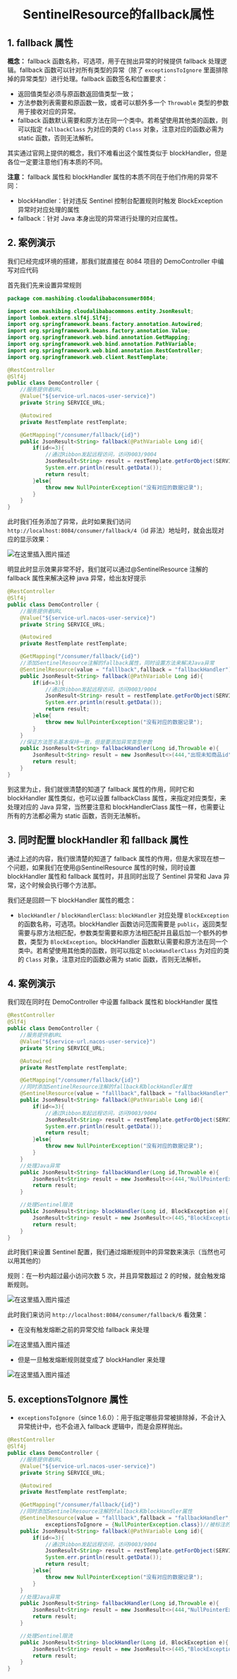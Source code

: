 <h1 align = "center">SentinelResource的fallback属性</h1>

## 1. fallback 属性

**概念：** fallback 函数名称，可选项，用于在抛出异常的时候提供 fallback 处理逻辑。fallback 函数可以针对所有类型的异常（除了 `exceptionsToIgnore` 里面排除掉的异常类型）进行处理。fallback 函数签名和位置要求：

- 返回值类型必须与原函数返回值类型一致；
- 方法参数列表需要和原函数一致，或者可以额外多一个 `Throwable` 类型的参数用于接收对应的异常。
- fallback 函数默认需要和原方法在同一个类中。若希望使用其他类的函数，则可以指定 `fallbackClass` 为对应的类的 `Class` 对象，注意对应的函数必需为 static 函数，否则无法解析。

其实通过官网上提供的概念，我们不难看出这个属性类似于 blockHandler，但是各位一定要注意他们有本质的不同。

**注意：** fallback 属性和 blockHandler 属性的本质不同在于他们作用的异常不同：

- blockHandler：针对违反 Sentinel 控制台配置规则时触发 BlockException 异常时对应处理的属性
- fallback：针对 Java 本身出现的异常进行处理的对应属性。

## 2. 案例演示

我们已经完成环境的搭建，那我们就直接在 8084 项目的 DemoController 中编写对应代码

首先我们先来设置异常规则

```java
package com.mashibing.cloudalibabaconsumer8084;

import com.mashibing.cloudalibabacommons.entity.JsonResult;
import lombok.extern.slf4j.Slf4j;
import org.springframework.beans.factory.annotation.Autowired;
import org.springframework.beans.factory.annotation.Value;
import org.springframework.web.bind.annotation.GetMapping;
import org.springframework.web.bind.annotation.PathVariable;
import org.springframework.web.bind.annotation.RestController;
import org.springframework.web.client.RestTemplate;

@RestController
@Slf4j
public class DemoController {
    //服务提供者URL
    @Value("${service-url.nacos-user-service}")
    private String SERVICE_URL;

    @Autowired
    private RestTemplate restTemplate;

    @GetMapping("/consumer/fallback/{id}")
    public JsonResult<String> fallback(@PathVariable Long id){
        if(id<=3){
            //通过Ribbon发起远程访问，访问9003/9004
            JsonResult<String> result = restTemplate.getForObject(SERVICE_URL+"/info/"+id,JsonResult.class);
            System.err.println(result.getData());
            return result;
        }else{
            throw new NullPointerException("没有对应的数据记录");
        }
    }
}
```

此时我们任务添加了异常，此时如果我们访问 `http://localhost:8084/consumer/fallback/4`（id 非法）地址时，就会出现对应的显示效果：

![在这里插入图片描述](https://img-blog.csdnimg.cn/cc84c607f9c546e8ba8b8e6681afeb45.png)

明显此时显示效果非常不好，我们就可以通过@SentinelResource 注解的 fallback 属性来解决这种 java 异常，给出友好提示

```java
@RestController
@Slf4j
public class DemoController {
    //服务提供者URL
    @Value("${service-url.nacos-user-service}")
    private String SERVICE_URL;

    @Autowired
    private RestTemplate restTemplate;

    @GetMapping("/consumer/fallback/{id}")
    //添加SentinelResource注解的fallback属性，同时设置方法来解决Java异常
    @SentinelResource(value = "falllback",fallback = "fallbackHandler")
    public JsonResult<String> fallback(@PathVariable Long id){
        if(id<=3){
            //通过Ribbon发起远程访问，访问9003/9004
            JsonResult<String> result = restTemplate.getForObject(SERVICE_URL+"/info/"+id,JsonResult.class);
            System.err.println(result.getData());
            return result;
        }else{
            throw new NullPointerException("没有对应的数据记录");
        }
    }
    //保证方法签名基本保持一致，但是要添加异常类型参数
    public JsonResult<String> fallbackHandler(Long id,Throwable e){
        JsonResult<String> result = new JsonResult<>(444,"出现未知商品id");
        return result;
    }
}
```

到这里为止，我们就很清楚的知道了 fallback 属性的作用，同时它和 blockHandler 属性类似，也可以设置 fallbackClass 属性，来指定对应类型，来处理对应的 Java 异常，当然要注意和 blockHandlerClass 属性一样，也需要让所有的方法都必需为 static 函数，否则无法解析。

## 3. 同时配置 blockHandler 和 fallback 属性

通过上述的内容，我们很清楚的知道了 fallback 属性的作用，但是大家现在想一个问题，如果我们在使用@SentinelResource 属性的时候，同时设置 blockHandler 属性和 fallback 属性时，并且同时出现了 Sentinel 异常和 Java 异常，这个时候会执行哪个方法那。

我们还是回顾一下 blockHandler 属性的概念：

- `blockHandler` / `blockHandlerClass`: `blockHandler` 对应处理 `BlockException` 的函数名称，可选项。blockHandler 函数访问范围需要是 `public`，返回类型需要与原方法相匹配，参数类型需要和原方法相匹配并且最后加一个额外的参数，类型为 `BlockException`。blockHandler 函数默认需要和原方法在同一个类中。若希望使用其他类的函数，则可以指定 `blockHandlerClass` 为对应的类的 `Class` 对象，注意对应的函数必需为 static 函数，否则无法解析。

## 4. 案例演示

我们现在同时在 DemoController 中设置 fallback 属性和 blockHandler 属性

```java
@RestController
@Slf4j
public class DemoController {
    //服务提供者URL
    @Value("${service-url.nacos-user-service}")
    private String SERVICE_URL;

    @Autowired
    private RestTemplate restTemplate;

    @GetMapping("/consumer/fallback/{id}")
    //同时添加SentinelResource注解的fallback和blockHandler属性
    @SentinelResource(value = "falllback",fallback = "fallbackHandler",blockHandler = "blockHandler")
    public JsonResult<String> fallback(@PathVariable Long id){
        if(id<=3){
            //通过Ribbon发起远程访问，访问9003/9004
            JsonResult<String> result = restTemplate.getForObject(SERVICE_URL+"/info/"+id,JsonResult.class);
            System.err.println(result.getData());
            return result;
        }else{
            throw new NullPointerException("没有对应的数据记录");
        }
    }
    //处理Java异常
    public JsonResult<String> fallbackHandler(Long id,Throwable e){
        JsonResult<String> result = new JsonResult<>(444,"NullPointerException异常");
        return result;
    }

    //处理Sentinel限流
    public JsonResult<String> blockHandler(Long id, BlockException e){
        JsonResult<String> result = new JsonResult<>(445,"BlockException限流");
        return result;
    }
}
```

此时我们来设置 Sentinel 配置，我们通过熔断规则中的异常数来演示（当然也可以用其他的）

规则：在一秒内超过最小访问次数 5 次，并且异常数超过 2 的时候，就会触发熔断规则。

![在这里插入图片描述](https://img-blog.csdnimg.cn/d058bd1720dc47c1b883958d191587e2.png)

此时我们来访问 `http://localhost:8084/consumer/fallback/6` 看效果：

- 在没有触发熔断之前的异常交给 fallback 来处理

![在这里插入图片描述](https://img-blog.csdnimg.cn/4b97f9a43be14897af15e116e47b9e01.png)

- 但是一旦触发熔断规则就变成了 blockHandler 来处理

![在这里插入图片描述](https://img-blog.csdnimg.cn/370bd4c37cf444d2abbe73c32488a102.png)

## 5. exceptionsToIgnore 属性

- `exceptionsToIgnore`（since 1.6.0）：用于指定哪些异常被排除掉，不会计入异常统计中，也不会进入 fallback 逻辑中，而是会原样抛出。

```java
@RestController
@Slf4j
public class DemoController {
    //服务提供者URL
    @Value("${service-url.nacos-user-service}")
    private String SERVICE_URL;

    @Autowired
    private RestTemplate restTemplate;

    @GetMapping("/consumer/fallback/{id}")
    //同时添加SentinelResource注解的fallback和blockHandler属性
    @SentinelResource(value = "falllback",fallback = "fallbackHandler",blockHandler = "blockHandler",
            exceptionsToIgnore = {NullPointerException.class})//被标注的异常将会被 原样抛出
    public JsonResult<String> fallback(@PathVariable Long id){
        if(id<=3){
            //通过Ribbon发起远程访问，访问9003/9004
            JsonResult<String> result = restTemplate.getForObject(SERVICE_URL+"/info/"+id,JsonResult.class);
            System.err.println(result.getData());
            return result;
        }else{
            throw new NullPointerException("没有对应的数据记录");
        }
    }
    //处理Java异常
    public JsonResult<String> fallbackHandler(Long id,Throwable e){
        JsonResult<String> result = new JsonResult<>(444,"NullPointerException异常");
        return result;
    }

    //处理Sentinel限流
    public JsonResult<String> blockHandler(Long id, BlockException e){
        JsonResult<String> result = new JsonResult<>(445,"BlockException限流");
        return result;
    }
}
```
